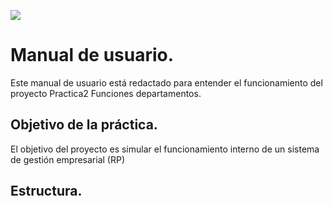 ![](logo.png)
# Manual de usuario.
Este manual de usuario está redactado para entender el funcionamiento del proyecto Practica2 Funciones
departamentos.

## Objetivo de la práctica.
El objetivo del proyecto es simular el funcionamiento interno de un sistema de gestión empresarial
(RP)



## Estructura.